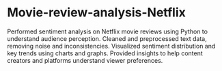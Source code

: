 # Movie-review-analysis-Netflix
Performed sentiment analysis on Netflix movie reviews using Python to understand audience perception. Cleaned and preprocessed text data, removing noise and inconsistencies. Visualized sentiment distribution and key trends using charts and graphs. Provided insights to help content creators and platforms understand viewer preferences.
